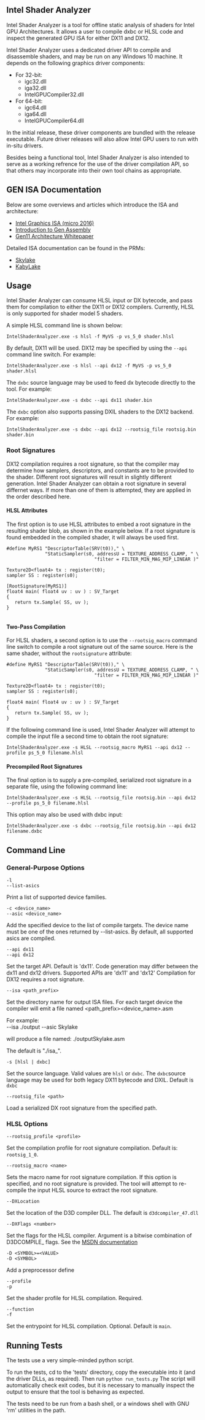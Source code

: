 
## Intel Shader Analyzer
Intel Shader Analyzer is a tool for offline static analysis of shaders for Intel GPU Architectures.  It allows a user to compile dxbc or HLSL code and inspect the generated GPU ISA for either DX11 and DX12.   

Intel Shader Analyzer uses a dedicated driver API to compile and disassemble shaders, and may be run on any Windows 10 machine.  It depends on the following graphics driver components:
   * For 32-bit:
        * igc32.dll
        * iga32.dll
        * IntelGPUCompiler32.dll
   * For 64-bit:
        * igc64.dll
        * iga64.dll
        * IntelGPUCompiler64.dll


In the initial release, these driver components are bundled with the release executable.  Future driver releases will also allow Intel GPU users to run with in-situ drivers.

Besides being a functional tool, Intel Shader Analyzer is also intended to serve as a working refrence for the use of the driver compilation API, so that others may incorporate into their own tool chains as appropriate.

## GEN ISA Documentation

Below are some overviews and articles which introduce the ISA and architecture:
* [Intel Graphics ISA (micro 2016)](https://software.intel.com/sites/default/files/managed/89/92/micro-2016-ISA-tutorial.pdf)
* [Introduction to Gen Assembly](https://software.intel.com/en-us/articles/introduction-to-gen-assembly)
* [Gen11 Architecture Whitepaper](https://software.intel.com/sites/default/files/managed/db/88/The-Architecture-of-Intel-Processor-Graphics-Gen11_R1new.pdf)

Detailed ISA documentation can be found in the PRMs:
* [Skylake](https://01.org/sites/default/files/documentation/intel-gfx-prm-osrc-skl-vol07-3d_media_gpgpu.pdf)
* [KabyLake](https://01.org/sites/default/files/documentation/intel-gfx-prm-osrc-kbl-vol07-3d_media_gpgpu.pdf)


## Usage

Intel Shader Analyzer can consume HLSL input or DX bytecode, and pass them for compilation to either the DX11 or DX12 compilers.  Currently, HLSL is only supported for shader model 5 shaders.  

A simple HLSL command line is shown below:

    IntelShaderAnalyzer.exe -s hlsl -f MyVS -p vs_5_0 shader.hlsl

By default, DX11 will be used.  DX12 may be specified by using the `--api` command line switch.  For example:

    IntelShaderAnalyzer.exe -s hlsl --api dx12 -f MyVS -p vs_5_0 shader.hlsl

The `dxbc` source language may be used to feed dx bytecode directly to the tool.  For example:

    IntelShaderAnalyzer.exe -s dxbc --api dx11 shader.bin

 The `dxbc` option also supports passing DXIL shaders to the DX12 backend.  For example:
 
    IntelShaderAnalyzer.exe -s dxbc --api dx12 --rootsig_file rootsig.bin shader.bin

### Root Signatures

DX12 compilation requires a root signature, so that the compiler may determine how samplers, descriptors, and constants are to be provided to the shader.  Different root signatures will result in slightly different generation.   Intel Shader Analyzer can obtain a root signature in several differnet ways.  If more than one of them is attempted, they are applied in the order described here.

#### HLSL Attributes

The first option is to use HLSL attributes to embed a root signature in the resulting shader blob, as shown in the example below.  If a root signature is found embedded in the compiled shader, it will always be used first.  
    
```
#define MyRS1 "DescriptorTable(SRV(t0))," \
              "StaticSampler(s0, addressU = TEXTURE_ADDRESS_CLAMP, " \
                                "filter = FILTER_MIN_MAG_MIP_LINEAR )"
                                 
Texture2D<float4> tx : register(t0);
sampler SS : register(s0);

[RootSignature(MyRS1)]
float4 main( float4 uv : uv ) : SV_Target
{
   return tx.Sample( SS, uv );
}


```

#### Two-Pass Compilation

For HLSL shaders, a second option is to use the `--rootsig_macro` command line switch to compile a root signature out of the same source.   Here is the same shader, without the `rootsignature` attribute:

```
#define MyRS1 "DescriptorTable(SRV(t0))," \
              "StaticSampler(s0, addressU = TEXTURE_ADDRESS_CLAMP, " \
                                "filter = FILTER_MIN_MAG_MIP_LINEAR )"
                                 
Texture2D<float4> tx : register(t0);
sampler SS : register(s0);

float4 main( float4 uv : uv ) : SV_Target
{
   return tx.Sample( SS, uv );
}
```

If the following command line is used, Intel Shader Analyzer will attempt to compile the input file a second time to obtain the root signature:

    IntelShaderAnalyzer.exe -s HLSL --rootsig_macro MyRS1 --api dx12 --profile ps_5_0 filename.hlsl


#### Precompiled Root Signatures

The final option is to supply a pre-compiled, serialized root signature in a separate file, using the following command line:

    IntelShaderAnalyzer.exe -s HLSL --rootsig_file rootsig.bin --api dx12 --profile ps_5_0 filename.hlsl

This option may also be used with dxbc input:

    IntelShaderAnalyzer.exe -s dxbc --rootsig_file rootsig.bin --api dx12 filename.dxbc

## Command Line


### General-Purpose Options

    -l
    --list-asics

Print a list of supported device families.


    -c <device_name>
    --asic <device_name>

Add the specified device to the list of compile targets.   The device name must be one of the ones returned by --list-asics.  By default, all supported asics are compiled.

    --api dx11
    --api dx12

Set the target API.  Default is 'dx11'.  Code generation may differ between the dx11 and dx12 drivers.  Supported APIs are 'dx11' and 'dx12'  Compilation for DX12 requires a root signature.  

    --isa <path_prefix>

Set the directory name for output ISA files.   For each target device the compiler will emit a file named <path_prefix><device_name>.asm

For example:  
    --isa ./output   --asic Skylake   
        
will produce a file named:  ./outputSkylake.asm

The default is "./isa_".

    -s [hlsl | dxbc]

Set the source language.  Valid values are `hlsl` or `dxbc`.   The `dxbc`source language may be used for both legacy DX11 bytecode and DXIL.  Default is `dxbc`

    --rootsig_file <path>

Load a serialized DX root signature from the specified path.


### HLSL Options

    --rootsig_profile <profile>

Set the compilation profile for root signature compilation.  Default is:  `rootsig_1_0`.

    --rootsig_macro <name>

Sets the macro name for root signature compilation.  If this option is specified, and no root signature is provided.  The tool will attempt to re-compile the input HLSL source to extract the root signature.
     
    --DXLocation

Set the location of the D3D compiler DLL.  The default is `d3dcompiler_47.dll`

    --DXFlags <number>

Set the flags for the HLSL compiler.  Argument is a bitwise combination of D3DCOMPILE_ flags.  See the [MSDN documentation](https://docs.microsoft.com/en-us/windows/desktop/direct3dhlsl/d3dcompile-constants)

    -D <SYMBOL>=<VALUE>
    -D <SYMBOL>

Add a preprocessor define

    --profile
    -p

Set the shader profile for HLSL compilation.  Required.

    --function
    -f

Set the entrypoint for HLSL compilation.  Optional.  Default is `main`.


## Running Tests

The tests use a very simple-minded python script.  

To run the tests, cd to the 'tests' directory, copy the executable into it (and the driver DLLs, as required).  Then run `python run_tests.py`
The script will automatically check exit codes, but it is necessary to manually inspect the output to ensure that the tool is behaving as expected.

The tests need to be run from a bash shell, or a windows shell with GNU 'rm' utilities in the path.
